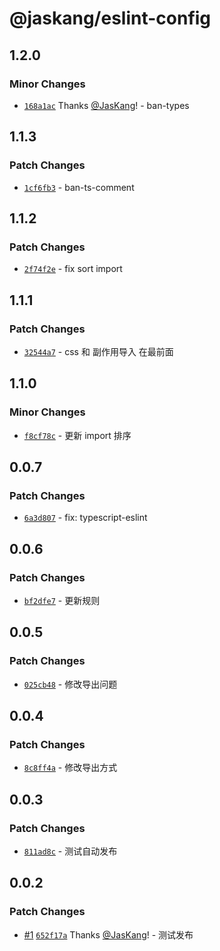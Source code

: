 # @jaskang/eslint-config

## 1.2.0

### Minor Changes

- [`168a1ac`](https://github.com/JasKang/config/commit/168a1ac4b2e1b7293cab3efe23815b5ec3d635b9) Thanks [@JasKang](https://github.com/JasKang)! - ban-types

## 1.1.3

### Patch Changes

- [`1cf6fb3`](https://github.com/JasKang/config/commit/1cf6fb3eb14f3d5dfd66615905f3f3ad362b3e58) - ban-ts-comment

## 1.1.2

### Patch Changes

- [`2f74f2e`](https://github.com/JasKang/config/commit/2f74f2e73719112dc0cc57c6ff039808843c9baf) - fix sort import

## 1.1.1

### Patch Changes

- [`32544a7`](https://github.com/JasKang/config/commit/32544a77720346526633d15aebc31755ba5ccdf3) - css 和 副作用导入 在最前面

## 1.1.0

### Minor Changes

- [`f8cf78c`](https://github.com/JasKang/config/commit/f8cf78c12c3ecd2be727dd3b148fb8b8d2cf9d53) - 更新 import 排序

## 0.0.7

### Patch Changes

- [`6a3d807`](https://github.com/JasKang/config/commit/6a3d807a2bbab5e4520ba06374b2b451dc2a86a2) - fix: typescript-eslint

## 0.0.6

### Patch Changes

- [`bf2dfe7`](https://github.com/JasKang/config/commit/bf2dfe755681e24454b453d9a17449e26b42ca6e) - 更新规则

## 0.0.5

### Patch Changes

- [`025cb48`](https://github.com/JasKang/config/commit/025cb484651074003705649fc08ec2c856b18296) - 修改导出问题

## 0.0.4

### Patch Changes

- [`8c8ff4a`](https://github.com/JasKang/config/commit/8c8ff4a4fccbaade67a476ded0bab267ea0151bf) - 修改导出方式

## 0.0.3

### Patch Changes

- [`811ad8c`](https://github.com/JasKang/config/commit/811ad8c0d1fa81cf1e55437cd9da706e9517267c) - 测试自动发布

## 0.0.2

### Patch Changes

- [#1](https://github.com/JasKang/config/pull/1) [`652f17a`](https://github.com/JasKang/config/commit/652f17a4b11a0e5f4b8e729615cd6bef1b656c3a) Thanks [@JasKang](https://github.com/JasKang)! - 测试发布
